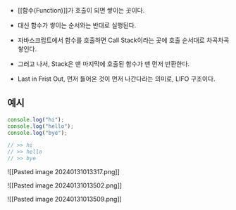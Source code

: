- [[함수(Function)]]가 호출이 되면 쌓이는 곳이다. 
- 대신 함수가 쌓이는 순서와는 반대로 실행된다.

- 자바스크립트에서 함수를 호출하면 Call Stack이라는 곳에 호출 순서대로 차곡차곡 쌓인다.
- 그러고 나서, Stack은 맨 마지막에 호출된 함수가 맨 먼저 반환한다.

- Last in Frist Out, 먼저 들어온 것이 먼저 나간다라는 의미로, LIFO 구조이다.

## 예시

```js
console.log("hi"); 
console.log("hello"); 
console.log("bye");

// >> hi
// >> hello
// >> bye
```

![[Pasted image 20240131013317.png]]

![[Pasted image 20240131013502.png]]

![[Pasted image 20240131013509.png]]